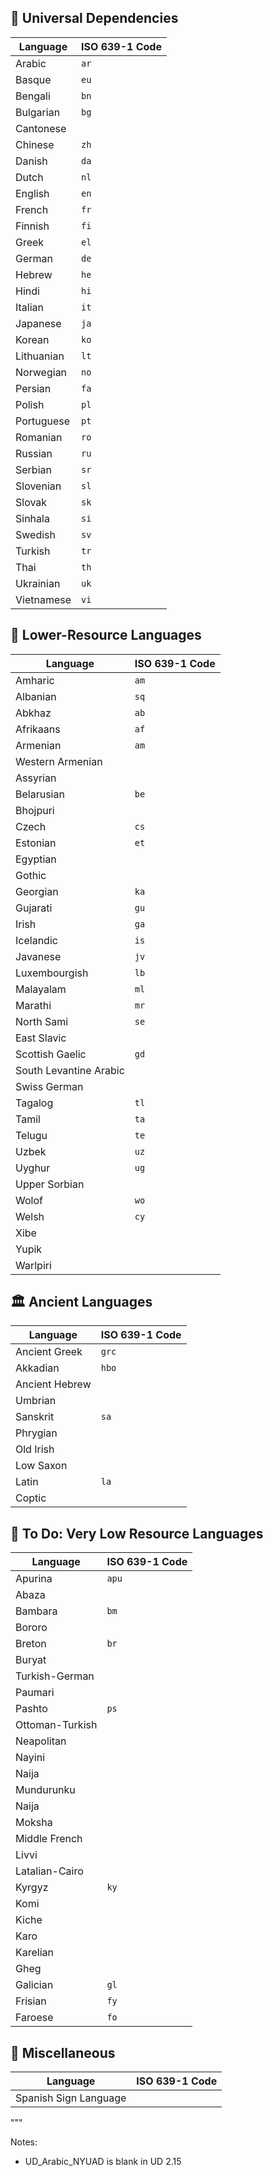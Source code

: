 ## 🌿 Universal Dependencies

| Language     | ISO 639-1 Code |
|--------------|----------------|
| Arabic       | `ar`           |
| Basque       | `eu`           |
| Bengali      | `bn`           |
| Bulgarian    | `bg`           |
| Cantonese    |                |
| Chinese      | `zh`           |
| Danish       | `da`           |
| Dutch        | `nl`           |
| English      | `en`           |
| French       | `fr`           |
| Finnish      | `fi`           |
| Greek        | `el`           |
| German       | `de`           |
| Hebrew       | `he`           |
| Hindi        | `hi`           |
| Italian      | `it`           |
| Japanese     | `ja`           |
| Korean       | `ko`           |
| Lithuanian   | `lt`           |
| Norwegian    | `no`           |
| Persian      | `fa`           |
| Polish       | `pl`           |
| Portuguese   | `pt`           |
| Romanian     | `ro`           |
| Russian      | `ru`           |
| Serbian      | `sr`           |
| Slovenian    | `sl`           |
| Slovak       | `sk`           |
| Sinhala      | `si`           |
| Swedish      | `sv`           |
| Turkish      | `tr`           |
| Thai         | `th`           |
| Ukrainian    | `uk`           |
| Vietnamese   | `vi`           |

## 🌱 Lower-Resource Languages

| Language               | ISO 639-1 Code |
|------------------------|----------------|
| Amharic                | `am`           |
| Albanian               | `sq`           |
| Abkhaz                 | `ab`           |
| Afrikaans              | `af`           |
| Armenian               | `am`           |
| Western Armenian       |                |
| Assyrian               |                |
| Belarusian             | `be`           |
| Bhojpuri               |                |
| Czech                  | `cs`           |
| Estonian               | `et`           |
| Egyptian               |                |
| Gothic                 |                |
| Georgian               | `ka`           |
| Gujarati               | `gu`           |
| Irish                  | `ga`           |
| Icelandic              | `is`           |
| Javanese               | `jv`           |
| Luxembourgish          | `lb`           |
| Malayalam              | `ml`           |
| Marathi                | `mr`           |
| North Sami             | `se`           |
| East Slavic            |                |
| Scottish Gaelic        | `gd`           |
| South Levantine Arabic |                |
| Swiss German           |                |
| Tagalog                | `tl`           |
| Tamil                  | `ta`           |
| Telugu                 | `te`           |
| Uzbek                  | `uz`           |
| Uyghur                 | `ug`           |
| Upper Sorbian          |                |
| Wolof                  | `wo`           |
| Welsh                  | `cy`           |
| Xibe                   |                |
| Yupik                  |                |
| Warlpiri               |                |

## 🏛️ Ancient Languages

| Language         | ISO 639-1 Code |
|------------------|----------------|
| Ancient Greek    | `grc`          |
| Akkadian         |  `hbo`         |
| Ancient Hebrew   |                |
| Umbrian          |                |
| Sanskrit         | `sa`           |
| Phrygian         |                |
| Old Irish        |                |
| Low Saxon        |                |
| Latin            | `la`           |
| Coptic           |                |

## 📝 To Do: Very Low Resource Languages

| Language             | ISO 639-1 Code |
|----------------------|----------------|
| Apurina              |   `apu`        |
| Abaza                |                |
| Bambara              | `bm`           |
| Bororo               |                |
| Breton               | `br`           |
| Buryat               |                |
| Turkish-German       |                |
| Paumari              |                |
| Pashto               | `ps`           |
| Ottoman-Turkish      |                |
| Neapolitan           |                |
| Nayini               |                |
|  Naija               |                |
| Mundurunku           |                |
| Naija                |                |
| Moksha               |                |
| Middle French        |                |
| Livvi                |                |
| Latalian-Cairo       |                |
| Kyrgyz               | `ky`           |
| Komi                 |                |
| Kiche                |                |
| Karo                 |                |
| Karelian             |                |
| Gheg                 |                |
| Galician             | `gl`           |
| Frisian              | `fy`           |
| Faroese              | `fo`           |

## 🧏 Miscellaneous

| Language               | ISO 639-1 Code |
|------------------------|----------------|
| Spanish Sign Language  |                |
"""


Notes: 

- UD_Arabic_NYUAD is blank in UD 2.15 
